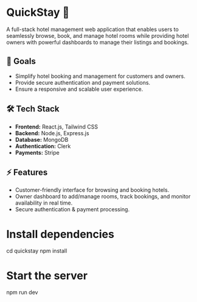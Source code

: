 # QuickStay 🏨  
A full-stack hotel management web application that enables users to seamlessly browse, book, and manage hotel rooms while providing hotel owners with powerful dashboards to manage their listings and bookings.  

## 🚀 Goals  
- Simplify hotel booking and management for customers and owners.  
- Provide secure authentication and payment solutions.  
- Ensure a responsive and scalable user experience.  

## 🛠️ Tech Stack  
- **Frontend:** React.js, Tailwind CSS  
- **Backend:** Node.js, Express.js  
- **Database:** MongoDB  
- **Authentication:** Clerk  
- **Payments:** Stripe  

## ⚡ Features  
- Customer-friendly interface for browsing and booking hotels.  
- Owner dashboard to add/manage rooms, track bookings, and monitor availability in real time.  
- Secure authentication & payment processing.

# Install dependencies
cd quickstay
npm install

# Start the server
npm run dev
